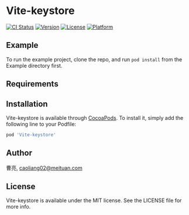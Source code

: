 # Vite-keystore

[![CI Status](https://img.shields.io/travis/曹亮/Vite-keystore.svg?style=flat)](https://travis-ci.org/曹亮/Vite-keystore)
[![Version](https://img.shields.io/cocoapods/v/Vite-keystore.svg?style=flat)](https://cocoapods.org/pods/Vite-keystore)
[![License](https://img.shields.io/cocoapods/l/Vite-keystore.svg?style=flat)](https://cocoapods.org/pods/Vite-keystore)
[![Platform](https://img.shields.io/cocoapods/p/Vite-keystore.svg?style=flat)](https://cocoapods.org/pods/Vite-keystore)

## Example

To run the example project, clone the repo, and run `pod install` from the Example directory first.

## Requirements

## Installation

Vite-keystore is available through [CocoaPods](https://cocoapods.org). To install
it, simply add the following line to your Podfile:

```ruby
pod 'Vite-keystore'
```

## Author

曹亮, caoliang02@meituan.com

## License

Vite-keystore is available under the MIT license. See the LICENSE file for more info.
